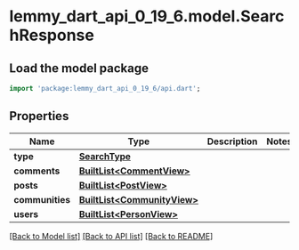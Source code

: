 # lemmy_dart_api_0_19_6.model.SearchResponse

## Load the model package
```dart
import 'package:lemmy_dart_api_0_19_6/api.dart';
```

## Properties
Name | Type | Description | Notes
------------ | ------------- | ------------- | -------------
**type** | [**SearchType**](SearchType.md) |  | 
**comments** | [**BuiltList&lt;CommentView&gt;**](CommentView.md) |  | 
**posts** | [**BuiltList&lt;PostView&gt;**](PostView.md) |  | 
**communities** | [**BuiltList&lt;CommunityView&gt;**](CommunityView.md) |  | 
**users** | [**BuiltList&lt;PersonView&gt;**](PersonView.md) |  | 

[[Back to Model list]](../README.md#documentation-for-models) [[Back to API list]](../README.md#documentation-for-api-endpoints) [[Back to README]](../README.md)



